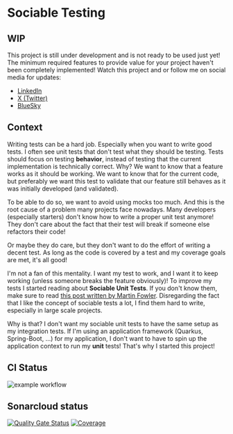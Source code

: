 # Sociable Testing

## WIP
This project is still under development and is not ready to be used just yet! 
The minimum required features to provide value for your project haven't been completely implemented!
Watch this project and or follow me on social media for updates:
- [LinkedIn](https://www.linkedin.com/in/wouter-bauweraerts-938689108)
- [X (Twitter)](https://x.com/wbauweraerts)
- [BlueSky](https://bsky.app/profile/wbauweraerts.bsky.social)

## Context
Writing tests can be a hard job. Especially when you want to write good tests.
I often see unit tests that don't test what they should be testing. Tests should focus on testing **behavior**, 
instead of testing that the current implementation is technically correct.
Why? We want to know that a feature works as it should be working. We want to know that for the current code, 
but preferably we want this test to validate that our feature still behaves as it was initially developed (and validated).

To be able to do so, we want to avoid using mocks too much. 
And this is the root cause of a problem many projects face nowadays. 
Many developers (especially starters) don't know how to write a proper unit test anymore! 
They don't care about the fact that their test will break if someone else refactors their code!

Or maybe they do care, but they don't want to do the effort of writing a decent test. 
As long as the code is covered by a test and my coverage goals are met, it's all good!

I'm not a fan of this mentality. I want my test to work, and I want it to keep working (unless someone breaks the feature obviously)!
To improve my tests I started reading about **Sociable Unit Tests**. If you don't know them, make sure to read [this post written by Martin Fowler](https://martinfowler.com/bliki/UnitTest.html).
Disregarding the fact that I like the concept of sociable tests a lot, 
I find them hard to write, especially in large scale projects.

Why is that? I don't want my sociable unit tests to have the same setup as my integration tests. 
If I'm using an application framework (Quarkus, Spring-Boot, ...) for my application, 
I don't want to have to spin up the application context to run my **unit** tests!
That's why I started this project!

## CI Status
![example workflow](https://github.com/wouter-bauweraerts/sociable-testing/actions/workflows/maven.yml/badge.svg)
## Sonarcloud status
[![Quality Gate Status](https://sonarcloud.io/api/project_badges/measure?project=wouter-bauweraerts_sociable-testing&metric=alert_status)](https://sonarcloud.io/summary/new_code?id=wouter-bauweraerts_sociable-testing)
[![Coverage](https://sonarcloud.io/api/project_badges/measure?project=wouter-bauweraerts_sociable-testing&metric=coverage)](https://sonarcloud.io/summary/new_code?id=wouter-bauweraerts_sociable-testing)
